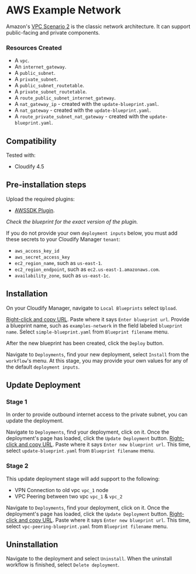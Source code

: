 
# AWS Example Network

Amazon's [VPC Scenario 2](https://docs.aws.amazon.com/AmazonVPC/latest/UserGuide/VPC_Scenario2.html) is the classic network architecture. It can support public-facing and private components.

### Resources Created

  * A `vpc`.
  * An `internet_gateway`.
  * A `public_subnet`.
  * A `private_subnet`.
  * A `public_subnet_routetable`.
  * A `private_subnet_routetable`.
  * A `route_public_subnet_internet_gateway`.
  * A `nat_gateway_ip` - created with the `update-blueprint.yaml`.
  * A `nat_gateway` - created with the `update-blueprint.yaml`.
  * A `route_private_subnet_nat_gateway` - created with the `update-blueprint.yaml`.


## Compatibility

Tested with:
  * Cloudify 4.5


## Pre-installation steps

Upload the required plugins:

  * [AWSSDK Plugin](https://github.com/cloudify-incubator/cloudify-awssdk-plugin/releases).

_Check the blueprint for the exact version of the plugin._


If you do not provide your own `deployment inputs` below, you must add these secrets to your Cloudify Manager `tenant`:

  * `aws_access_key_id`
  * `aws_secret_access_key`
  * `ec2_region_name`, such as `us-east-1`.
  * `ec2_region_endpoint`, such as `ec2.us-east-1.amazonaws.com`.
  * `availability_zone`, such as `us-east-1c`.


## Installation

On your Cloudify Manager, navigate to `Local Blueprints` select `Upload`.

[Right-click and copy URL](https://github.com/cloudify-examples/aws-example-network/archive/master.zip). Paste where it says `Enter blueprint url`. Provide a blueprint name, such as `examples-network` in the field labeled `blueprint name`. Select `simple-blueprint.yaml` from `Blueprint filename` menu.

After the new blueprint has been created, click the `Deploy` button.

Navigate to `Deployments`, find your new deployment, select `Install` from the `workflow`'s menu. At this stage, you may provide your own values for any of the default `deployment inputs`.


## Update Deployment

### Stage 1
In order to provide outbound internet access to the private subnet, you can update the deployment.

Navigate to `Deployments`, find your deployment, click on it. Once the deployment's page has loaded, click the `Update Deployment` button. [Right-click and copy URL](https://github.com/cloudify-examples/aws-example-network/archive/master.zip). Paste where it says `Enter new blueprint url`. This time, select `update-blueprint.yaml` from `Blueprint filename` menu.

### Stage 2

This update deployment stage will add support to the following:
 - VPN Connection to old vpc `vpc_1` node
 - VPC Peering between two vpc `vpc_1` & `vpc_2`

Navigate to `Deployments`, find your deployment, click on it. Once the deployment's page has loaded, click the `Update Deployment` button. [Right-click and copy URL](https://github.com/cloudify-examples/aws-example-network/archive/master.zip). Paste where it says `Enter new blueprint url`. This time, select `vpc-peering-blueprint.yaml` from `Blueprint filename` menu.

## Uninstallation

Navigate to the deployment and select `Uninstall`. When the uninstall workflow is finished, select `Delete deployment`.
